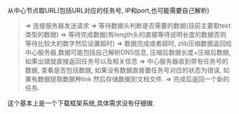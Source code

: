 从中心节点取URL(包括URL对应的任务号, IP和port,也可能需要自己解析)
> => 连接服务器发送请求
> => 等待数据头判断是否需要的数据(目前主要取text类型的数据)
> => 等待完成数据(有length头的直接等待说明长度的数据否则等待比较大的数字然后设置超时)
> => 数据完成或者超时, zlib压缩数据返回给中心服务器,数据可能包括自己解析DNS信息, 压缩后数据长度+压缩后数据, 如果出错就直接返回任务号以及相关信息
> => 中心服务器收到带有任务号的数据, 查看是否包括数据, 如果没有数据直接置任务号对应的状态为错误, 如果有数据提取数据种link 然后存储数据到文档文件.
> => 完成后返回一个新的任务.

这个基本上是一个下载框架系统,具体需求没有仔细做.